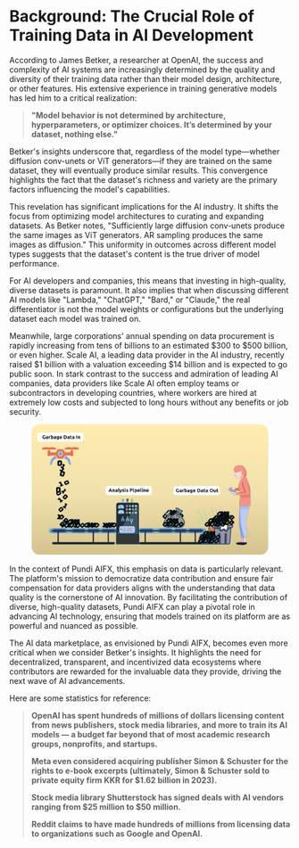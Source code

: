 # Background: The Crucial Role of Training Data in AI Development

According to James Betker, a researcher at OpenAI, the success and complexity of AI systems are increasingly determined by the quality and diversity of their training data rather than their model design, architecture, or other features. His extensive experience in training generative models has led him to a critical realization:

> **"Model behavior is not determined by architecture, hyperparameters, or optimizer choices. It’s determined by your dataset, nothing else."**

Betker's insights underscore that, regardless of the model type—whether diffusion conv-unets or ViT generators—if they are trained on the same dataset, they will eventually produce similar results. This convergence highlights the fact that the dataset's richness and variety are the primary factors influencing the model's capabilities.

This revelation has significant implications for the AI industry. It shifts the focus from optimizing model architectures to curating and expanding datasets. As Betker notes, "Sufficiently large diffusion conv-unets produce the same images as ViT generators. AR sampling produces the same images as diffusion." This uniformity in outcomes across different model types suggests that the dataset's content is the true driver of model performance.

For AI developers and companies, this means that investing in high-quality, diverse datasets is paramount. It also implies that when discussing different AI models like "Lambda," "ChatGPT," "Bard," or "Claude," the real differentiator is not the model weights or configurations but the underlying dataset each model was trained on.

Meanwhile, large corporations' annual spending on data procurement is rapidly increasing from tens of billions to an estimated $300 to $500 billion, or even higher. Scale AI, a leading data provider in the AI industry, recently raised $1 billion with a valuation exceeding $14 billion and is expected to go public soon. In stark contrast to the success and admiration of leading AI companies, data providers like Scale AI often employ teams or subcontractors in developing countries, where workers are hired at extremely low costs and subjected to long hours without any benefits or job security.

<figure><img src="../../.gitbook/assets/image7 (2).png" alt=""><figcaption></figcaption></figure>

In the context of Pundi AIFX, this emphasis on data is particularly relevant. The platform's mission to democratize data contribution and ensure fair compensation for data providers aligns with the understanding that data quality is the cornerstone of AI innovation. By facilitating the contribution of diverse, high-quality datasets, Pundi AIFX can play a pivotal role in advancing AI technology, ensuring that models trained on its platform are as powerful and nuanced as possible.

The AI data marketplace, as envisioned by Pundi AIFX, becomes even more critical when we consider Betker's insights. It highlights the need for decentralized, transparent, and incentivized data ecosystems where contributors are rewarded for the invaluable data they provide, driving the next wave of AI advancements.

Here are some statistics for reference:

> **OpenAI has spent hundreds of millions of dollars licensing content from news publishers, stock media libraries, and more to train its AI models — a budget far beyond that of most academic research groups, nonprofits, and startups.**
>
> **Meta even considered acquiring publisher Simon & Schuster for the rights to e-book excerpts (ultimately, Simon & Schuster sold to private equity firm KKR for $1.62 billion in 2023).**
>
> **Stock media library Shutterstock has signed deals with AI vendors ranging from $25 million to $50 million.**
>
> **Reddit claims to have made hundreds of millions from licensing data to organizations such as Google and OpenAI.**
